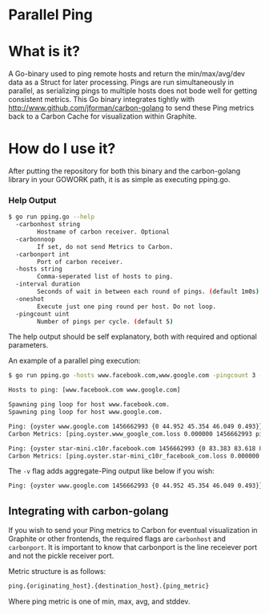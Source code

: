 Parallel Ping
=============

# What is it?

A Go-binary used to ping remote hosts and return the min/max/avg/dev data as a Struct for later processing. Pings are run simultaneously in parallel, as serializing pings to multiple hosts does not bode well for getting consistent metrics. This Go binary integrates tightly with http://www.github.com/jforman/carbon-golang to send these Ping metrics back to a Carbon Cache for visualization within Graphite.

# How do I use it?

After putting the repository for both this binary and the carbon-golang library in your GOWORK path, it is as simple as executing pping.go.

### Help Output

```bash
$ go run pping.go --help
  -carbonhost string
    	Hostname of carbon receiver. Optional
  -carbonnoop
    	If set, do not send Metrics to Carbon.
  -carbonport int
    	Port of carbon receiver.
  -hosts string
    	Comma-seperated list of hosts to ping.
  -interval duration
    	Seconds of wait in between each round of pings. (default 1m0s)
  -oneshot
    	Execute just one ping round per host. Do not loop.
  -pingcount uint
    	Number of pings per cycle. (default 5)
```

The help output should be self explanatory, both with required and optional parameters. 

An example of a parallel ping execution:

```bash
$ go run pping.go -hosts www.facebook.com,www.google.com -pingcount 3 -interval 30s  -v

Hosts to ping: [www.facebook.com www.google.com]

Spawning ping loop for host www.facebook.com.
Spawning ping loop for host www.google.com.

Ping: {oyster www.google.com 1456662993 {0 44.952 45.354 46.049 0.493}}.
Carbon Metrics: [ping.oyster.www_google_com.loss 0.000000 1456662993 ping.oyster.www_google_com.min 44.952000 1456662993 ping.oyster.www_google_com.avg 45.354000 1456662993 ping.oyster.www_google_com.max 46.049000 1456662993 ping.oyster.www_google_com.mdev 0.493000 1456662993].

Ping: {oyster star-mini.c10r.facebook.com 1456662993 {0 83.383 83.618 84.011 0.435}}.
Carbon Metrics: [ping.oyster.star-mini_c10r_facebook_com.loss 0.000000 1456662993 ping.oyster.star-mini_c10r_facebook_com.min 83.383000 1456662993 ping.oyster.star-mini_c10r_facebook_com.avg 83.618000 1456662993 ping.oyster.star-mini_c10r_facebook_com.max 84.011000 1456662993 ping.oyster.star-mini_c10r_facebook_com.mdev 0.435000 1456662993].
```

The `-v` flag adds aggregate-Ping output like below if you wish:

```bash
Ping: {oyster www.google.com 1456662993 {0 44.952 45.354 46.049 0.493}}.
```

## Integrating with carbon-golang

If you wish to send your Ping metrics to Carbon for eventual visualization in Graphite or other frontends, the required flags are `carbonhost` and `carbonport`. It is important to know that carbonport is the line receiever port and not the pickle receiver port.

Metric structure is as follows:

```bash
ping.{originating_host}.{destination_host}.{ping_metric}
```

Where ping metric is one of min, max, avg, and stddev.
